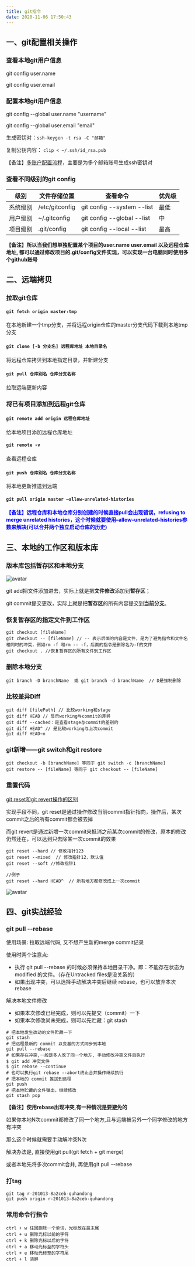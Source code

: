 ```yaml
---
title: git指令
date: 2020-11-06 17:50:43
---
```



## 一、git配置相关操作
### 查看本地git用户信息

git config user.name

git config user.email

### 配置本地git用户信息

git config --global user.name "username"

git config --global user.email "email"

生成密钥对：`ssh-keygen -t rsa -C "邮箱"`

复制公钥内容： `clip < ~/.ssh/id_rsa.pub`

【备注】[多账户配置流程](https://www.jianshu.com/p/b6bd61e1bc5f)，主要是为多个邮箱账号生成ssh密钥对

### 查看不同级别的git config

|     级别    | 文件存储位置 | 查看命令 | 优先级 |
| :-------: | ------ | ------ | ------- |
| 系统级别 | /etc/gitconfig | git config --system --list |最低 |
| 用户级别 | ~/.gitconfig | git config --global --list |中 |
| 项目级别 | .git/config | git config --local --list |最高 |

**【备注】所以当我们想单独配置某个项目的user.name user.email 以及远程仓库地址, 都可以通过修改项目的.git/config文件实现，可以实现一台电脑同时使用多个github账号**

## 二、远端拷贝

### 拉取git仓库

#### `git fetch origin master:tmp`
在本地新建一个tmp分支，并将远程origin仓库的master分支代码下载到本地tmp分支

#### `git clone [-b 分支名] 远程库地址 本地目录名`
将远程仓库拷贝到本地指定目录，并新建分支


#### `git pull 仓库别名 仓库分支名称`
拉取远端更新内容

### 将已有项目添加到远程git仓库

#### `git remote add origin 远程仓库地址`
给本地项目添加远程仓库地址

#### `git remote -v`
查看远程仓库

#### `git push 仓库别名 仓库分支名称`
将本地更新推送到远端

#### `git pull origin master –allow-unrelated-histories`

<font color=Blue>**【备注】远程仓库和本地仓库分别创建的时候直接pull会出现错误，refusing to merge unrelated histories，这个时候就要使用–allow-unrelated-histories参数来解决(可以合并两个独立启动仓库的历史)**</font>

## 三、本地的工作区和版本库

### 版本库包括暂存区和本地分支

![avatar](https://github.com/QhdJiaYou/Image/blob/master/gitOverview.png?raw=true)

git add把文件添加进去，实际上就是把**文件修改**添加到**暂存区**；

git commit提交更改，实际上就是把**暂存区**的所有内容提交到**当前分支**。

### 恢复暂存区的指定文件到工作区

```shell
git checkout [fileName]
git checkout -- [fileName] // -- 表示后面的内容是文件，是为了避免指令和文件名相同时的冲突，例如rm -f 和rm -- -f，后面的指令是删除名为-f的文件
git checkout . //恢复暂存区的所有文件到工作区
```
### 删除本地分支

```shell
git branch -D branchName  或 git branch -d branchName  // D是强制删除
```
### 比较差异Diff

```shell
git diff [filePath] // 比较working和stage
git diff HEAD // 显示working与commit的差异
git diff --cached：是查看stage与commit的差别的
git diff HEAD^ // 是比较working与上次commit
git diff HEAD~n
```
### git新增——git switch和git restore

```shell
git checkout -b [branchName] 等同于 git switch -c [branchName]
git restore -- [fileName] 等同于 git checkout -- [fileName]
```
### 重置代码

[git reset和git revert操作的区别](https://juejin.cn/post/6844903614767448072)

实现手段不同，git reset是通过操作修改当前commit指针指向，操作后，某次commit之后的所有commit都会被去掉

而git revert是通过新增一次commit来抵消之前某次commit的修改，原本的修改仍然还在，可以达到只去除某一次commit的效果

```shell
git reset --hard // 修改指针123
git reset --mixed  // 修改指针12，默认值
git reset --soft //修改指针1

//例子
git reset --hard HEAD^  // 所有地方都修改成上一次commit
```
![avatar](https://github.com/QhdJiaYou/Image/blob/master/gitResetWay.png?raw=true)

## 四、git实战经验
### git pull --rebase

使用场景: 拉取远端代码, 又不想产生新的merge commit记录

使用时两个注意点:

* 执行 git pull --rebase 的时候必须保持本地目录干净。即：不能存在状态为 modified 的文件。（存在Untracked files是没关系的）
* 如果出现冲突，可以选择手动解决冲突后继续 rebase，也可以放弃本次 rebase

解决本地文件修改

* 如果本次修改已经完成，则可以先提交（commit）一下
* 如果本次修改尚未完成，则可以先贮藏：git stash

```shell
# 把本地发生改动的文件贮藏一下
git stash 
# 把远程最新的 commit 以变基的方式同步到本地
git pull --rebase
# 如果存在冲突,一般是多人改了同一个地方, 手动修改冲突文件后执行
$ git add 冲突文件
$ git rebase --continue
# 也可以执行git rebase --abort终止合并操作继续执行
# 把本地的 commit 推送到远程
git push 
# 把本地贮藏的文件弹出，继续修改
git stash pop
```

**【备注】使用rebase出现冲突,有一种情况是要避免的**

如果你本地N次commit都修改了同一个地方,且与远端被另外一个同学修改的地方有冲突

那么这个时候就需要手动解冲突N次

解决办法是, 直接使用git pull(git fetch + git merge)

或者本地先将多次commit合并, 再使用git pull --rebase

### 打tag

```shell
git tag r-201013-8a2ceb-quhandong
git push origin r-201013-8a2ceb-quhandong
```

### 常用命令行指令

```shell
ctrl + w 往回删除一个单词，光标放在最末尾
ctrl + u 删除光标以前的字符
ctrl + k 删除光标以后的字符
ctrl + a 移动光标至的字符头
ctrl + e 移动光标至的字符尾
ctrl + l 清屏
```









